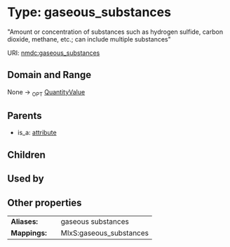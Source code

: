 
# Type: gaseous_substances


"Amount or concentration of substances such as hydrogen sulfide, carbon dioxide, methane, etc.; can include multiple substances"

URI: [nmdc:gaseous_substances](https://microbiomedata/meta/gaseous_substances)


## Domain and Range

None ->  <sub>OPT</sub> [QuantityValue](QuantityValue.md)

## Parents

 *  is_a: [attribute](attribute.md)

## Children


## Used by


## Other properties

|  |  |  |
| --- | --- | --- |
| **Aliases:** | | gaseous substances |
| **Mappings:** | | MIxS:gaseous_substances |

